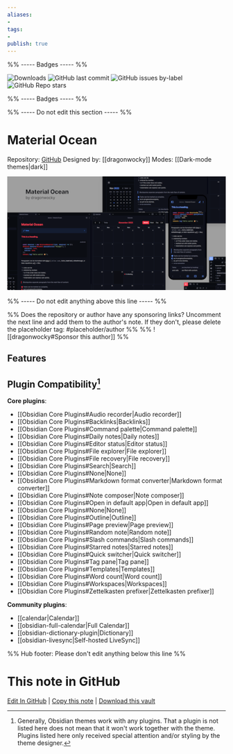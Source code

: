 ```yaml
---
aliases:
- 
tags: 
- 
publish: true
---
```


%% ----- Badges ----- %%

![Downloads](https://img.shields.io/badge/downloads-12848-573E7A?style=for-the-badge&logo=)
![GitHub last commit](https://img.shields.io/github/last-commit/dragonwocky/obsidian-material-ocean?color=573E7A&label=last%20update&logo=github&style=for-the-badge)
![GitHub issues by-label](https://img.shields.io/github/issues/dragonwocky/obsidian-material-ocean/help%20wanted?color=573E7A&logo=github&style=for-the-badge) 
![GitHub Repo stars](https://img.shields.io/github/stars/dragonwocky/obsidian-material-ocean?color=573E7A&logo=github&style=for-the-badge)

%% ----- Badges ----- %%

%% ----- Do not edit this section ----- %%

# Material Ocean

Repository: [GitHub](https://github.com/dragonwocky/obsidian-material-ocean)
Designed by: [[dragonwocky]]
Modes: [[Dark-mode themes|dark]]



![screenshot](https://github.com/dragonwocky/obsidian-material-ocean/raw/HEAD/thumbnail.png)

%% ----- Do not edit anything above this line ----- %% 

%% Does the repository or author have any sponsoring links? Uncomment the next line and add them to the author's note. If they don't, please delete the placeholder tag: #placeholder/author %%
%% ![[dragonwocky#Sponsor this author]] %%


## Features


## Plugin Compatibility[^1]

**Core plugins**:
- [[Obsidian Core Plugins#Audio recorder|Audio recorder]]
- [[Obsidian Core Plugins#Backlinks|Backlinks]]
- [[Obsidian Core Plugins#Command palette|Command palette]]
- [[Obsidian Core Plugins#Daily notes|Daily notes]]
- [[Obsidian Core Plugins#Editor status|Editor status]]
- [[Obsidian Core Plugins#File explorer|File explorer]]
- [[Obsidian Core Plugins#File recovery|File recovery]]
- [[Obsidian Core Plugins#Search|Search]]
- [[Obsidian Core Plugins#None|None]]
- [[Obsidian Core Plugins#Markdown format converter|Markdown format converter]]
- [[Obsidian Core Plugins#Note composer|Note composer]]
- [[Obsidian Core Plugins#Open in default app|Open in default app]]
- [[Obsidian Core Plugins#None|None]]
- [[Obsidian Core Plugins#Outline|Outline]]
- [[Obsidian Core Plugins#Page preview|Page preview]]
- [[Obsidian Core Plugins#Random note|Random note]]
- [[Obsidian Core Plugins#Slash commands|Slash commands]]
- [[Obsidian Core Plugins#Starred notes|Starred notes]]
- [[Obsidian Core Plugins#Quick switcher|Quick switcher]]
- [[Obsidian Core Plugins#Tag pane|Tag pane]]
- [[Obsidian Core Plugins#Templates|Templates]]
- [[Obsidian Core Plugins#Word count|Word count]]
- [[Obsidian Core Plugins#Workspaces|Workspaces]]
- [[Obsidian Core Plugins#Zettelkasten prefixer|Zettelkasten prefixer]]

**Community plugins**:
- [[calendar|Calendar]]
- [[obsidian-full-calendar|Full Calendar]]
- [[obsidian-dictionary-plugin|Dictionary]]
- [[obsidian-livesync|Self-hosted LiveSync]]

[^1]: Generally, Obsidian themes work with any plugins. That a plugin is not listed here does not mean that it won't work together with the theme. Plugins listed here only received special attention and/or styling by the theme designer.

%% Hub footer: Please don't edit anything below this line %%

# This note in GitHub

<span class="git-footer">[Edit In GitHub](https://github.dev/obsidian-community/obsidian-hub/blob/main/02%20-%20Community%20Expansions/02.05%20All%20Community%20Expansions/Themes/Material%20Ocean.md "git-hub-edit-note") | [Copy this note](https://raw.githubusercontent.com/obsidian-community/obsidian-hub/main/02%20-%20Community%20Expansions/02.05%20All%20Community%20Expansions/Themes/Material%20Ocean.md "git-hub-copy-note") | [Download this vault](https://github.com/obsidian-community/obsidian-hub/archive/refs/heads/main.zip "git-hub-download-vault") </span>
